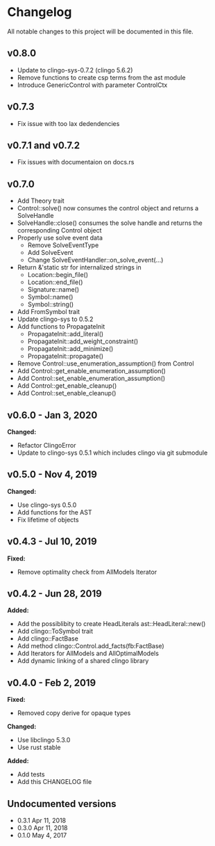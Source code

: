 # Changelog

All notable changes to this project will be documented in this file.

## v0.8.0

- Update to clingo-sys-0.7.2 (clingo 5.6.2)
- Remove functions to create csp terms from the ast module
- Introduce GenericControl with parameter ControlCtx

## v0.7.3

- Fix issue with too lax dedendencies

## v0.7.1 and v0.7.2

- Fix issues with documentaion on docs.rs

## v0.7.0

- Add Theory trait
- Control::solve() now consumes the control object and returns a SolveHandle
- SolveHandle::close() consumes the solve handle and returns the corresponding Control object
- Properly use solve event data
  - Remove SolveEventType
  - Add SolveEvent
  - Change SolveEventHandler::on_solve_event(...)
- Return &'static str for internalized strings in
  - Location::begin_file()
  - Location::end_file()
  - Signature::name()
  - Symbol::name()
  - Symbol::string()
- Add FromSymbol trait
- Update clingo-sys to 0.5.2
- Add functions to PropagateInit
  - PropagateInit::add_literal()
  - PropagateInit::add_weight_constraint()
  - PropagateInit::add_minimize()
  - PropagateInit::propagate()
- Remove Control::use_enumeration_assumption() from Control
- Add Control::get_enable_enumeration_assumption()
- Add Control::set_enable_enumeration_assumption()
- Add Control::get_enable_cleanup()
- Add Control::set_enable_cleanup()

## v0.6.0 - Jan 3, 2020

**Changed:**

- Refactor ClingoError
- Update to clingo-sys 0.5.1 which includes clingo via git submodule

## v0.5.0 - Nov 4, 2019

**Changed:**

- Use clingo-sys 0.5.0
- Add functions for the AST
- Fix lifetime of objects

## v0.4.3 - Jul 10, 2019

**Fixed:**

- Remove optimality check from AllModels Iterator

## v0.4.2 - Jun 28, 2019

**Added:**

- Add the possiblibity to create HeadLiterals ast::HeadLiteral::new()
- Add clingo::ToSymbol trait
- Add clingo::FactBase
- Add method clingo::Control.add_facts(fb:FactBase)
- Add Iterators for AllModels and AllOptimalModels
- Add dynamic linking of a shared clingo library

## v0.4.0 - Feb 2, 2019

**Fixed:**

- Removed copy derive for opaque types

**Changed:**

- Use libclingo 5.3.0
- Use rust stable

**Added:**

- Add tests
- Add this CHANGELOG file

## Undocumented versions

- 0.3.1 Apr 11, 2018
- 0.3.0 Apr 11, 2018
- 0.1.0 May 4, 2017
